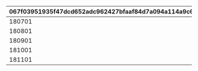 |067f03951935f47dcd652adc962427bfaaf84d7a094a114a9c62671ec4f766b7|7c9921c89ca451fb1add38e034a7f32417157d3b4f3539379644ffebc017977f|d021021a00a5a22e0c38f8d236f7e80dc0ae2b6f171a76a3119f13bc0deb02b3|f758029161b9223cb08273296e49611e8a89b8e4bce68391475a5254bb8b31df|5f2240ae4cdc58f890574dc4ec5c8362bd6e1e8b0ba5f7ff321154d02de2e244|8dbba41a05b953d5a85e55a837e208744b4dd1ee53fe0fdd1073a39ba00f14ac|
| --- | --- | --- | --- | --- | --- |
|180701||vo_cmn_180811_mypage_004||vo_cmn_180711_mypage_001||
|180801||vo_cmn_180811_mypage_004|vo_cmn_180811_mypage_007|vo_cmn_180811_mypage_001||
|180901||vo_cmn_180911_mypage_004||vo_cmn_180911_mypage_001||
|181001||vo_cmn_181011_mypage_004||vo_cmn_181011_mypage_001||
|181101||vo_cmn_181111_mypage_004||vo_cmn_181111_mypage_001||
